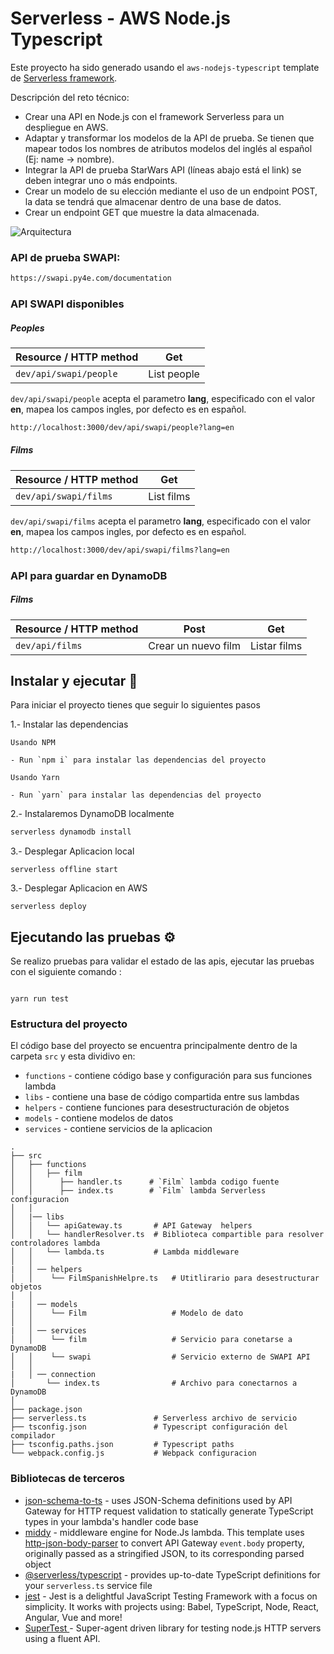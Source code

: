 # Serverless - AWS Node.js Typescript

Este proyecto ha sido generado usando el `aws-nodejs-typescript` template de [Serverless framework](https://www.serverless.com/).

Descripción del reto técnico:

* Crear una API en Node.js con el framework Serverless para un despliegue en AWS.
* Adaptar y transformar los modelos de la API de prueba. Se tienen que mapear todos los nombres de atributos modelos del inglés al español (Ej: name -> nombre).
* Integrar la API de prueba StarWars API (líneas abajo está el link) se deben integrar uno o más endpoints.
* Crear un modelo de su elección mediante el uso de un endpoint POST, la data se tendrá que almacenar dentro de una base de datos.
* Crear un endpoint GET que muestre la data almacenada.

![Arquitectura](https://i.ibb.co/nbdHq5C/arquitectura.jpg)

### API de prueba SWAPI:
```bash
https://swapi.py4e.com/documentation
```

### API SWAPI disponibles

##### Peoples

| Resource / HTTP method | Get           | 
| ---------------------- | ------------- | 
| `dev/api/swapi/people` | List people    |       

`dev/api/swapi/people` acepta el parametro **lang**, especificado con el valor **en**, mapea los campos ingles, por defecto es en español.

```bash
http://localhost:3000/dev/api/swapi/people?lang=en
```

##### Films

| Resource / HTTP method | Get           | 
| ---------------------- | ------------- | 
| `dev/api/swapi/films` | List films    |        

`dev/api/swapi/films` acepta el parametro **lang**, especificado con el valor **en**, mapea los campos ingles, por defecto es en español.

```bash
http://localhost:3000/dev/api/swapi/films?lang=en
```

### API para guardar en DynamoDB

##### Films

| Resource / HTTP method | Post                 | Get         | 
| ---------------------- | ----------------     | ----------- | 
| `dev/api/films`        | Crear un nuevo film  | Listar films                



## Instalar y ejecutar 🚀

Para iniciar el proyecto tienes que seguir lo siguientes pasos

1.- Instalar las dependencias
```
Usando NPM

- Run `npm i` para instalar las dependencias del proyecto

Usando Yarn

- Run `yarn` para instalar las dependencias del proyecto

```
2.- Instalaremos DynamoDB localmente

```sql
serverless dynamodb install
```

3.- Desplegar Aplicacion local
```
serverless offline start
```

3.- Desplegar Aplicacion en AWS
```
serverless deploy
```

## Ejecutando las pruebas ⚙️

Se realizo pruebas para validar el estado de las apis, ejecutar las pruebas con el siguiente comando :

```

yarn run test

```


### Estructura del proyecto

El código base del proyecto se encuentra principalmente dentro de la carpeta `src` y esta dividivo en:

- `functions` - contiene código base y configuración para sus funciones lambda
- `libs` - contiene una base de código compartida entre sus lambdas
- `helpers` - contiene funciones para desestructuración de  objetos
- `models` - contiene modelos de datos
- `services` - contiene servicios de la aplicacion

```
.
├── src
│   ├── functions              
│   │   ├── film
│   │      ├── handler.ts      # `Film` lambda codigo fuente
│   │      ├── index.ts        # `Film` lambda Serverless configuracion
│   │
│   |── libs                    
│   │   └── apiGateway.ts       # API Gateway  helpers
│   │   └── handlerResolver.ts  # Biblioteca compartible para resolver controladores lambda
│   │   └── lambda.ts           # Lambda middleware
│   │
|   │ ── helpers                    
│   │    └── FilmSpanishHelpre.ts   # Utitlirario para desestructurar objetos
│   │
|   │ ── models                  
│   │    └── Film                   # Modelo de dato
│   │
|   │ ── services                
│   │    └── film                   # Servicio para conetarse a DynamoDB
│   │    └── swapi                  # Servicio externo de SWAPI API   
│   │
|   │ ── connection                
│       └── index.ts                # Archivo para conectarnos a DynamoDB
│   
├── package.json
├── serverless.ts               # Serverless archivo de servicio
├── tsconfig.json               # Typescript configuración del compilador
├── tsconfig.paths.json         # Typescript paths
└── webpack.config.js           # Webpack configuracion
```

### Bibliotecas de terceros

- [json-schema-to-ts](https://github.com/ThomasAribart/json-schema-to-ts) - uses JSON-Schema definitions used by API Gateway for HTTP request validation to statically generate TypeScript types in your lambda's handler code base
- [middy](https://github.com/middyjs/middy) - middleware engine for Node.Js lambda. This template uses [http-json-body-parser](https://github.com/middyjs/middy/tree/master/packages/http-json-body-parser) to convert API Gateway `event.body` property, originally passed as a stringified JSON, to its corresponding parsed object
- [@serverless/typescript](https://github.com/serverless/typescript) - provides up-to-date TypeScript definitions for your `serverless.ts` service file
- [jest](https://github.com/facebook/jest) - Jest is a delightful JavaScript Testing Framework with a focus on simplicity. It works with projects using: Babel, TypeScript, Node, React, Angular, Vue and more!
- [SuperTest
](https://github.com/visionmedia/supertest) - Super-agent driven library for testing node.js HTTP servers using a fluent API.
